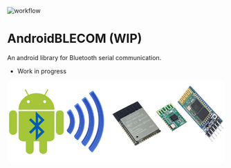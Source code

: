 ![workflow](https://github.com/H1Jam/AndroidBLECOM/actions/workflows/gradle.yml/badge.svg)
# AndroidBLECOM (WIP)
An android library for Bluetooth serial communication.
* Work in progress

![Modems](/docs/blemodems2.jpg)
